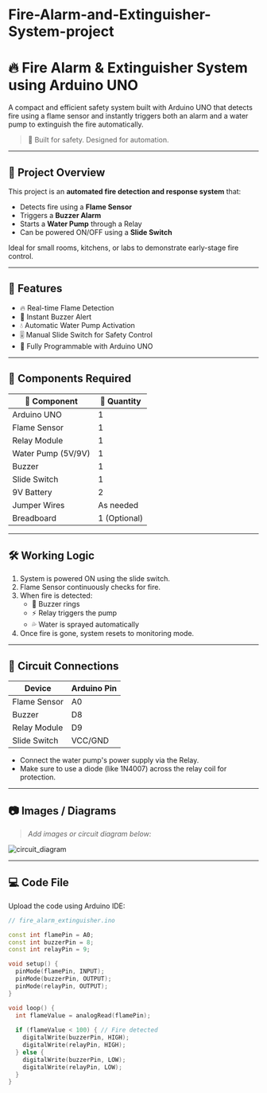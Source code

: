 # Fire-Alarm-and-Extinguisher-System-project
# 🔥 Fire Alarm & Extinguisher System using Arduino UNO

A compact and efficient safety system built with Arduino UNO that detects fire using a flame sensor and instantly triggers both an alarm and a water pump to extinguish the fire automatically.

> 🚨 Built for safety. Designed for automation.

---

## 🌟 Project Overview

This project is an **automated fire detection and response system** that:
- Detects fire using a **Flame Sensor**
- Triggers a **Buzzer Alarm**
- Starts a **Water Pump** through a Relay
- Can be powered ON/OFF using a **Slide Switch**

Ideal for small rooms, kitchens, or labs to demonstrate early-stage fire control.

---

## 🎯 Features

- 🔥 Real-time Flame Detection
- 🚨 Instant Buzzer Alert
- 💧 Automatic Water Pump Activation
- 🎚️ Manual Slide Switch for Safety Control
- 🧠 Fully Programmable with Arduino UNO

---

## 🧰 Components Required

| 🔩 Component        | 🔢 Quantity |
|---------------------|-------------|
| Arduino UNO         | 1           |
| Flame Sensor        | 1           |
| Relay Module        | 1           |
| Water Pump (5V/9V)  | 1           |
| Buzzer              | 1           |
| Slide Switch        | 1           |
| 9V Battery          | 2           |
| Jumper Wires        | As needed   |
| Breadboard          | 1 (Optional)|

---

## 🛠️ Working Logic

1. System is powered ON using the slide switch.
2. Flame Sensor continuously checks for fire.
3. When fire is detected:
   - 🚨 Buzzer rings
   - ⚡ Relay triggers the pump
   - 💦 Water is sprayed automatically
4. Once fire is gone, system resets to monitoring mode.

---

## 🔌 Circuit Connections

| Device         | Arduino Pin |
|----------------|-------------|
| Flame Sensor   | A0          |
| Buzzer         | D8          |
| Relay Module   | D9          |
| Slide Switch   | VCC/GND     |

- Connect the water pump's power supply via the Relay.
- Make sure to use a diode (like 1N4007) across the relay coil for protection.

---

## 📷 Images / Diagrams

> _Add images or circuit diagram below:_

![circuit_diagram](./circuit_diagram.png)

---

## 💻 Code File

Upload the code using Arduino IDE:

```cpp
// fire_alarm_extinguisher.ino

const int flamePin = A0;
const int buzzerPin = 8;
const int relayPin = 9;

void setup() {
  pinMode(flamePin, INPUT);
  pinMode(buzzerPin, OUTPUT);
  pinMode(relayPin, OUTPUT);
}

void loop() {
  int flameValue = analogRead(flamePin);
  
  if (flameValue < 100) { // Fire detected
    digitalWrite(buzzerPin, HIGH);
    digitalWrite(relayPin, HIGH);
  } else {
    digitalWrite(buzzerPin, LOW);
    digitalWrite(relayPin, LOW);
  }
}
